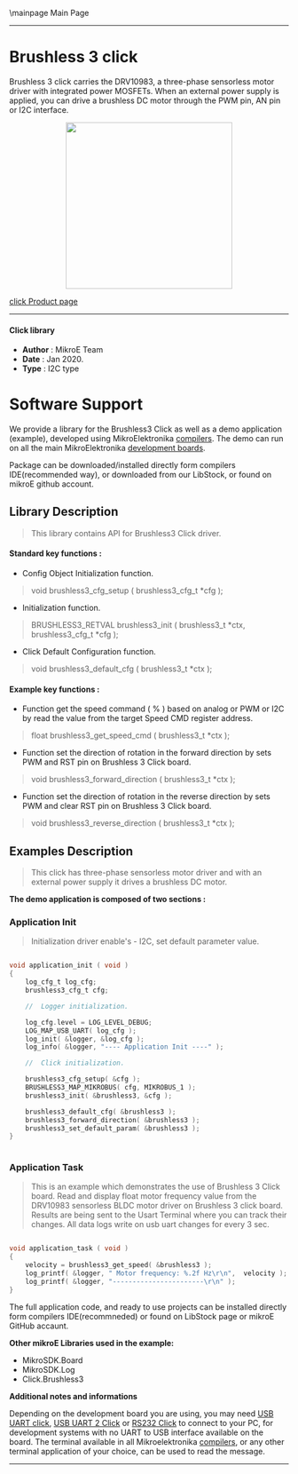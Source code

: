 \mainpage Main Page
 
 

---
# Brushless 3 click

Brushless 3 click carries the DRV10983, a three-phase sensorless motor driver with integrated power MOSFETs. When an external power supply is applied, you can drive a brushless DC motor through the PWM pin, AN pin or I2C interface.

<p align="center">
  <img src="http://download.mikroe.com/images/click_for_ide/brushless3_click.png" height=300px>
</p>

[click Product page](<https://www.mikroe.com/brushless-3-click>)

---


#### Click library 

- **Author**        : MikroE Team
- **Date**          : Jan 2020.
- **Type**          : I2C type


# Software Support

We provide a library for the Brushless3 Click 
as well as a demo application (example), developed using MikroElektronika 
[compilers](http://shop.mikroe.com/compilers). 
The demo can run on all the main MikroElektronika [development boards](http://shop.mikroe.com/development-boards).

Package can be downloaded/installed directly form compilers IDE(recommended way), or downloaded from our LibStock, or found on mikroE github account. 

## Library Description

> This library contains API for Brushless3 Click driver.

#### Standard key functions :

- Config Object Initialization function.
> void brushless3_cfg_setup ( brushless3_cfg_t *cfg ); 
 
- Initialization function.
> BRUSHLESS3_RETVAL brushless3_init ( brushless3_t *ctx, brushless3_cfg_t *cfg );

- Click Default Configuration function.
> void brushless3_default_cfg ( brushless3_t *ctx );


#### Example key functions :

- Function get the speed command ( % ) based on analog or PWM or I2C by read the value from the target Speed CMD register address.
> float brushless3_get_speed_cmd ( brushless3_t *ctx );
 
- Function set the direction of rotation in the forward direction by sets PWM and RST pin on Brushless 3 Click board.
> void brushless3_forward_direction ( brushless3_t *ctx );

- Function set the direction of rotation in the reverse direction by sets PWM and clear RST pin on Brushless 3 Click board.
> void brushless3_reverse_direction ( brushless3_t *ctx ); 

## Examples Description

> This click has three-phase sensorless motor driver and with an external power supply it drives a brushless DC motor. 

**The demo application is composed of two sections :**

### Application Init 

> Initialization driver enable's - I2C, set default parameter value.

```c

void application_init ( void )
{
    log_cfg_t log_cfg;
    brushless3_cfg_t cfg;

    //  Logger initialization.

    log_cfg.level = LOG_LEVEL_DEBUG;
    LOG_MAP_USB_UART( log_cfg );
    log_init( &logger, &log_cfg );
    log_info( &logger, "---- Application Init ----" );

    //  Click initialization.

    brushless3_cfg_setup( &cfg );
    BRUSHLESS3_MAP_MIKROBUS( cfg, MIKROBUS_1 );
    brushless3_init( &brushless3, &cfg );

    brushless3_default_cfg( &brushless3 ); 
    brushless3_forward_direction( &brushless3 );
    brushless3_set_default_param( &brushless3 );
}
  
```

### Application Task

> This is an example which demonstrates the use of Brushless 3 Click board.
> Read and display float motor frequency value from the DRV10983 sensorless 
> BLDC motor driver on Brushless 3 click board. Results are being sent to 
> the Usart Terminal where you can track their changes. 
> All data logs write on usb uart changes for every 3 sec.

```c

void application_task ( void )
{
    velocity = brushless3_get_speed( &brushless3 );
    log_printf( &logger, " Motor frequency: %.2f Hz\r\n",  velocity );
    log_printf( &logger, "-----------------------\r\n" );
}  

``` 

The full application code, and ready to use projects can be  installed directly form compilers IDE(recommneded) or found on LibStock page or mikroE GitHub accaunt.

**Other mikroE Libraries used in the example:** 

- MikroSDK.Board
- MikroSDK.Log
- Click.Brushless3

**Additional notes and informations**

Depending on the development board you are using, you may need 
[USB UART click](http://shop.mikroe.com/usb-uart-click), 
[USB UART 2 Click](http://shop.mikroe.com/usb-uart-2-click) or 
[RS232 Click](http://shop.mikroe.com/rs232-click) to connect to your PC, for 
development systems with no UART to USB interface available on the board. The 
terminal available in all Mikroelektronika 
[compilers](http://shop.mikroe.com/compilers), or any other terminal application 
of your choice, can be used to read the message.



---
